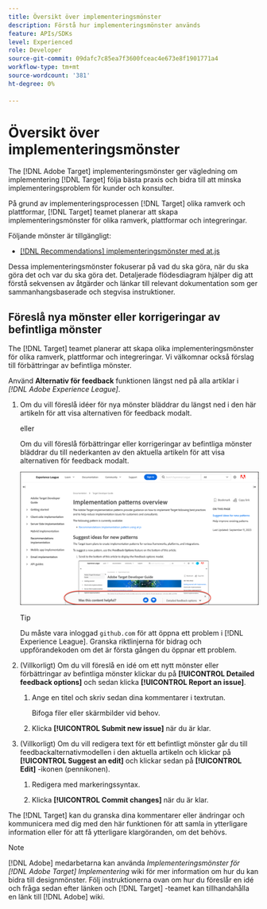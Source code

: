 ```yaml
---
title: Översikt över implementeringsmönster
description: Förstå hur implementeringsmönster används
feature: APIs/SDKs
level: Experienced
role: Developer
source-git-commit: 09dafc7c85ea7f3600fceac4e673e8f1901771a4
workflow-type: tm+mt
source-wordcount: '381'
ht-degree: 0%

---
```


# Översikt över implementeringsmönster

The [!DNL Adobe Target] implementeringsmönster ger vägledning om implementering [!DNL Target] följa bästa praxis och bidra till att minska implementeringsproblem för kunder och konsulter.

På grund av implementeringsprocessen [!DNL Target] olika ramverk och plattformar, [!DNL Target] teamet planerar att skapa implementeringsmönster för olika ramverk, plattformar och integreringar.

Följande mönster är tillgängligt:

* [[!DNL Recommendations] implementeringsmönster med at.js](/help/dev/patterns/recs-atjs/recs-implementation-pattern-atjs.md)

Dessa implementeringsmönster fokuserar på vad du ska göra, när du ska göra det och var du ska göra det. Detaljerade flödesdiagram hjälper dig att förstå sekvensen av åtgärder och länkar till relevant dokumentation som ger sammanhangsbaserade och stegvisa instruktioner.

## Föreslå nya mönster eller korrigeringar av befintliga mönster

The [!DNL Target] teamet planerar att skapa olika implementeringsmönster för olika ramverk, plattformar och integreringar. Vi välkomnar också förslag till förbättringar av befintliga mönster.

Använd **Alternativ för feedback** funktionen längst ned på alla artiklar i *[!DNL Adobe Experience League]*.

1. Om du vill föreslå idéer för nya mönster bläddrar du längst ned i den här artikeln för att visa alternativen för feedback modalt.

   eller

   Om du vill föreslå förbättringar eller korrigeringar av befintliga mönster bläddrar du till nederkanten av den aktuella artikeln för att visa alternativen för feedback modalt.

   ![Modell för feedbackalternativ i Experience League](/help/dev/patterns/assets/feedback-options.png)

   >[!TIP]
   >
   >Du måste vara inloggad `github.com` för att öppna ett problem i [!DNL Experience League]. Granska riktlinjerna för bidrag och uppförandekoden om det är första gången du öppnar ett problem.

1. (Villkorligt) Om du vill föreslå en idé om ett nytt mönster eller förbättringar av befintliga mönster klickar du på **[!UICONTROL Detailed feedback options]** och sedan klicka **[!UICONTROL Report an issue]**.

   1. Ange en titel och skriv sedan dina kommentarer i textrutan.

      Bifoga filer eller skärmbilder vid behov.

   1. Klicka **[!UICONTROL Submit new issue]** när du är klar.

1. (Villkorligt) Om du vill redigera text för ett befintligt mönster går du till feedbackalternativmodellen i den aktuella artikeln och klickar på **[!UICONTROL Suggest an edit]** och klickar sedan på **[!UICONTROL Edit]** -ikonen (pennikonen).

   1. Redigera med markeringssyntax.

   1. Klicka **[!UICONTROL Commit changes]** när du är klar.

The [!DNL Target] kan du granska dina kommentarer eller ändringar och kommunicera med dig med den här funktionen för att samla in ytterligare information eller för att få ytterligare klargöranden, om det behövs.

>[!NOTE]
>
>[!DNL Adobe] medarbetarna kan använda *Implementeringsmönster för [!DNL Adobe Target] Implementering* wiki för mer information om hur du kan bidra till designmönster. Följ instruktionerna ovan om hur du föreslår en idé och fråga sedan efter länken och [!DNL Target] -teamet kan tillhandahålla en länk till [!DNL Adobe] wiki.













